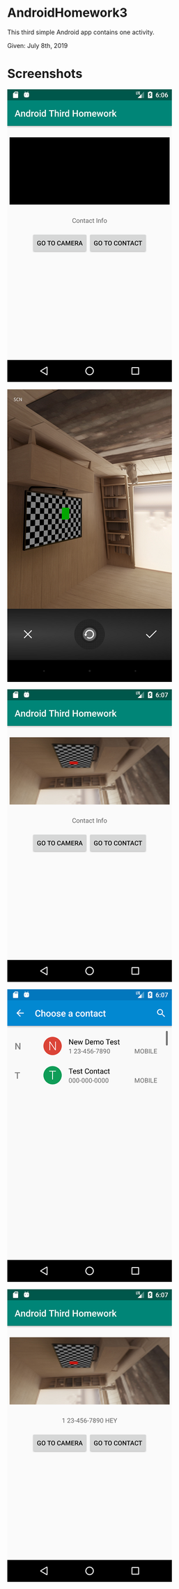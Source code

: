 # AndroidHomework3

This third simple Android app contains one activity.


Given: July 8th, 2019

# Screenshots
![Alt text](Screenshots/3.1.png?raw=true "Main Activity")

![Alt text](Screenshots/3.2.png?raw=true "Camera Intent")

![Alt text](Screenshots/3.3.png?raw=true "Image Captured to Imagevie in Main Activity")

![Alt text](Screenshots/3.4.png?raw=true "Contact Intent")

![Alt text](Screenshots/3.5.png?raw=true "Phone Number Captured to TextView in Main Activity")
